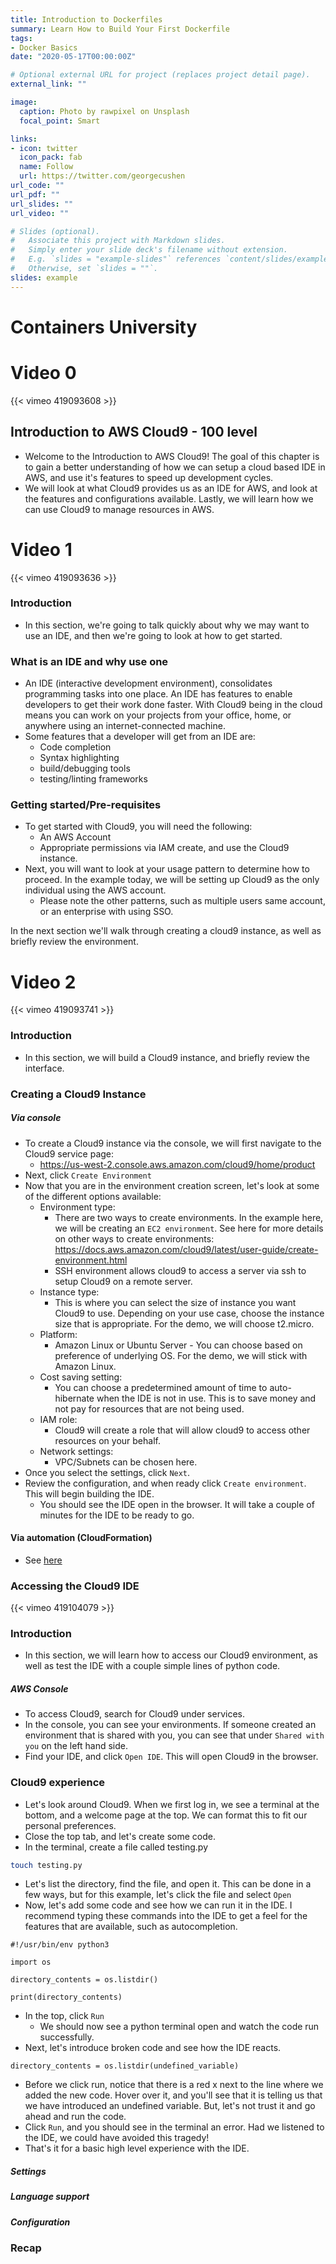 ```yaml
---
title: Introduction to Dockerfiles
summary: Learn How to Build Your First Dockerfile
tags:
- Docker Basics
date: "2020-05-17T00:00:00Z"

# Optional external URL for project (replaces project detail page).
external_link: ""

image:
  caption: Photo by rawpixel on Unsplash
  focal_point: Smart

links:
- icon: twitter
  icon_pack: fab
  name: Follow
  url: https://twitter.com/georgecushen
url_code: ""
url_pdf: ""
url_slides: ""
url_video: ""

# Slides (optional).
#   Associate this project with Markdown slides.
#   Simply enter your slide deck's filename without extension.
#   E.g. `slides = "example-slides"` references `content/slides/example-slides.md`.
#   Otherwise, set `slides = ""`.
slides: example
---
```


# Containers University

# Video 0

{{< vimeo 419093608 >}}

## Introduction to AWS Cloud9 - 100 level

- Welcome to the Introduction to AWS Cloud9! The goal of this chapter is to gain a better understanding of how we can setup a cloud based IDE in AWS, and use it's features to speed up development cycles.
- We will look at what Cloud9 provides us as an IDE for AWS, and look at the features and configurations available. Lastly, we will learn how we can use Cloud9 to manage resources in AWS.

# Video 1

{{< vimeo 419093636 >}}

### Introduction
- In this section, we're going to talk quickly about why we may want to use an IDE, and then we're going to look at how to get started.

### What is an IDE and why use one

- An IDE (interactive development environment), consolidates programming tasks into one place. An IDE has features to enable developers to get their work done faster. With Cloud9 being in the cloud means you can work on your projects from your office, home, or anywhere using an internet-connected machine.
- Some features that a developer will get from an IDE are:
  - Code completion
  - Syntax highlighting
  - build/debugging tools
  - testing/linting frameworks

### Getting started/Pre-requisites
- To get started with Cloud9, you will need the following:
  - An AWS Account
  - Appropriate permissions via IAM create, and use the Cloud9 instance.
- Next, you will want to look at your usage pattern to determine how to proceed. In the example today, we will be setting up Cloud9 as the only individual using the AWS account.
  - Please note the other patterns, such as multiple users same account, or an enterprise with using SSO.

In the next section we'll walk through creating a cloud9 instance, as well as briefly review the environment.

# Video 2

{{< vimeo 419093741 >}}

### Introduction
- In this section, we will build a Cloud9 instance, and briefly review the interface.

### Creating a Cloud9 Instance

##### Via console
- To create a Cloud9 instance via the console, we will first navigate to the Cloud9 service page:
    - https://us-west-2.console.aws.amazon.com/cloud9/home/product
- Next, click `Create Environment`
- Now that you are in the environment creation screen, let's look at some of the different options available:
  - Environment type:
    - There are two ways to create environments. In the example here, we will be creating an `EC2 environment`. See here for more details on other ways to create environments: https://docs.aws.amazon.com/cloud9/latest/user-guide/create-environment.html
    - SSH environment allows cloud9 to access a server via ssh to setup Cloud9 on a remote server.
  - Instance type:
    - This is where you can select the size of instance you want Cloud9 to use. Depending on your use case, choose the instance size that is appropriate. For the demo, we will choose t2.micro.
  - Platform:
    - Amazon Linux or Ubuntu Server - You can choose based on preference of underlying OS. For the demo, we will stick with Amazon Linux.
  - Cost saving setting:
    - You can choose a predetermined amount of time to auto-hibernate when the IDE is not in use. This is to save money and not pay for resources that are not being used.
  - IAM role:
    - Cloud9 will create a role that will allow cloud9 to access other resources on your behalf.
  - Network settings:
    - VPC/Subnets can be chosen here.
- Once you select the settings, click `Next`.
- Review the configuration, and when ready click `Create environment`. This will begin building the IDE. 
  - You should see the IDE open in the browser. It will take a couple of minutes for the IDE to be ready to go. 
    
#### Via automation (CloudFormation)
- See [here](https://docs.aws.amazon.com/AWSCloudFormation/latest/UserGuide/aws-resource-cloud9-environmentec2.htm)

### Accessing the Cloud9 IDE

{{< vimeo 419104079 >}}

### Introduction

- In this section, we will learn how to access our Cloud9 environment, as well as test the IDE with a couple simple lines of python code.

##### AWS Console
- To access Cloud9, search for Cloud9 under services.
- In the console, you can see your environments. If someone created an environment that is shared with you, you can see that under `Shared with you` on the left hand side.
- Find your IDE, and click `Open IDE`. This will open Cloud9 in the browser.

### Cloud9 experience

- Let's look around Cloud9. When we first log in, we see a terminal at the bottom, and a welcome page at the top. We can format this to fit our personal preferences.
- Close the top tab, and let's create some code.
- In the terminal, create a file called testing.py
```bash
touch testing.py
```
- Let's list the directory, find the file, and open it. This can be done in a few ways, but for this example, let's click the file and select `Open`
- Now, let's add some code and see how we can run it in the IDE. I recommend typing these commands into the IDE to get a feel for the features that are available, such as autocompletion.
```python3
#!/usr/bin/env python3

import os

directory_contents = os.listdir()

print(directory_contents)
```
- In the top, click `Run`
  - We should now see a python terminal open and watch the code run successfully.
- Next, let's introduce broken code and see how the IDE reacts.
```python3
directory_contents = os.listdir(undefined_variable)
```
- Before we click run, notice that there is a red x next to the line where we added the new code. Hover over it, and you'll see that it is telling us that we have introduced an undefined variable. But, let's not trust it and go ahead and run the code.
- Click `Run`, and you should see in the terminal an error. Had we listened to the IDE, we could have avoided this tragedy!
- That's it for a basic high level experience with the IDE.

##### Settings

##### Language support

##### Configuration

### Recap

